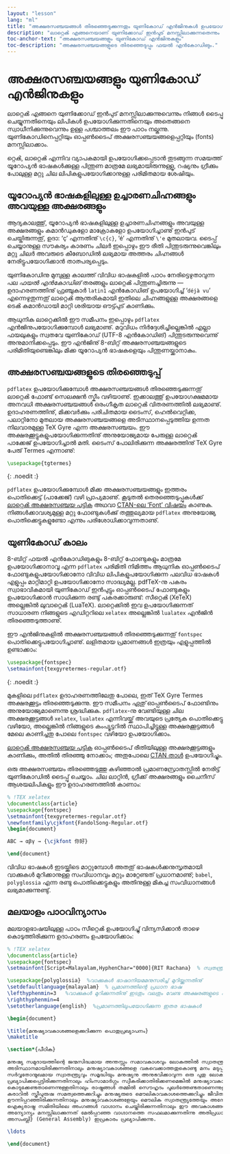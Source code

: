 ```yaml
---
layout: "lesson"
lang: "ml"
title: "അക്ഷരസഞ്ചയങ്ങൾ തിരഞ്ഞെടുക്കുന്നതും യുണികോഡ് എന്‍ജിനുകൾ ഉപയോഗിക്കുന്നതും"
description: "ലാറ്റെൿ എങ്ങനെയാണ് യുണിക്കോഡ് ഇന്‍പുട് മനസ്സിലാക്കുന്നതെന്നും നിങ്ങൾ ടൈപ്പു ചെയ്യുന്നതിനെയും ലിപികൾ ഉപയോഗിക്കുന്നതിനെയും അതെങ്ങനെ സ്വാധീനിക്കുന്നു എന്നുമുള്ള പശ്ചാത്തലം ഈ പാഠം നല്കുന്നു. യുണികോഡിനെപ്പറ്റിയും ഓപ്പണ്‍ടൈപ് അക്ഷരസഞ്ചയങ്ങളെപ്പറ്റിയും മനസ്സിലാക്കാം."
toc-anchor-text: "അക്ഷരസഞ്ചയങ്ങളും യുണികോഡ് എന്‍ജിനുകളും"
toc-description: "അക്ഷരസഞ്ചയങ്ങളുടെ തിരഞ്ഞെടുപ്പും ഫയൽ എന്‍കോഡിങും."
---
```


# അക്ഷരസഞ്ചയങ്ങളും യുണികോഡ് എന്‍ജിനുകളും

<span
  class="summary">ലാറ്റെൿ എങ്ങനെ യുണിക്കോഡ് ഇന്‍പുട് മനസ്സിലാക്കുന്നുവെന്നും നിങ്ങൾ ടൈപ്പു ചെയ്യുന്നതിനെയും ലിപികൾ ഉപയോഗിക്കുന്നതിനെയും അതെങ്ങനെ സ്വാധീനിക്കുന്നുവെന്നും ഉള്ള പശ്ചാത്തലം ഈ പാഠം നല്കുന്നു. യുണികോഡിനെപ്പറ്റിയും ഓപ്പണ്‍ടൈപ് അക്ഷരസഞ്ചയങ്ങളെപ്പറ്റിയും (fonts) മനസ്സിലാക്കാം.</span>

റ്റെൿ, ലാറ്റെൿ എന്നിവ വ്യാപകമായി ഉപയോഗിക്കപ്പെടാൻ തുടങ്ങുന്ന സമയത്ത് യൂറോപ്യൻ ഭാഷകള്‍ക്കുള്ള പിന്തുണ മാത്രമേ
ലഭ്യമായിരുന്നുള്ളൂ, റഷ്യനും ഗ്രീക്കും പോലുള്ള മറ്റു ചില ലിപികളുപയോഗിക്കാനുള്ള പരിമിതമായ ശേഷിയും.

## യൂറോപ്യൻ ഭാഷകളിലുള്ള ഉച്ചാരണചിഹ്നങ്ങളും അവയുള്ള അക്ഷരങ്ങളും

ആദ്യകാലത്തു്, യൂറോപ്യൻ ഭാഷകളിലുള്ള ഉച്ചാരണചിഹ്നങ്ങളും അവയുള്ള അക്ഷരങ്ങളും കമാന്‍ഡുകളോ മാക്രോകളോ ഉപയോഗിച്ചാണു്
ഇൻപുട് ചെയ്തിരുന്നതു്, ഉദാ: ‘ç’ എന്നതിനു് `\c{c}`, ‘é’ എന്നതിനു് `\'e` മുതലായവ. ടൈപ്പ് ചെയ്യാനുള്ള സൗകര്യം
കാരണം ചിലർ ഇപ്പൊഴും ഈ രീതി പിന്തുടരുന്നുവെങ്കിലും മറ്റു ചിലർ അവരുടെ കീബോഡിൽ ലഭ്യമായ അത്തരം ചിഹ്നങ്ങൾ
നേരിട്ടുപയോഗിക്കാൻ താത്പര്യപ്പെടും.

യുണികോഡിനു മുമ്പുള്ള കാലത്ത് വിവിധ ഭാഷകളിൽ പാഠം നേരിട്ടെഴുതാവുന്ന പല *ഫയൽ എന്‍കോഡിങ്* തരങ്ങളും ലാറ്റെൿ
പിന്തുണച്ചിരുന്നു — ഉദാഹരണത്തിനു് ഫ്രഞ്ചുകാർ `latin1` എന്‍കോഡിങ് ഉപയോഗിച്ച് ‘`déjà vu`’ എന്നെഴുതുന്നതു്
ലാറ്റെൿ ആന്തരികമായി ഇതിലെ ചിഹ്നങ്ങളുള്ള അക്ഷരങ്ങളെ ടെൿ കമാന്‍ഡായി മാറ്റി ശരിയായ ഔട്ട്പുട് കാണിക്കും.

ആധുനിക ലാറ്റെക്കിൽ  ഈ സമീപനം ഇപ്പൊഴും `pdflatex`  എന്‍ജിനുപയോഗിക്കുമ്പോൾ ലഭ്യമാണു്.
മറുവിധം നിര്‍ദ്ദേശിച്ചില്ലെങ്കിൽ എല്ലാ ഫയലുകളും  സ്വതവേ യുണികോഡ്  (UTF-8 എൻകോഡിങ്) പിന്തുടരുന്നുവെന്നു്
അനുമാനിക്കപ്പെടും. ഈ എന്‍ജിനു് 8-ബിറ്റ് അക്ഷരസഞ്ചയങ്ങളുടെ പരിമിതിയുണ്ടെങ്കിലും  മിക്ക യൂറോപ്യൻ
ഭാഷകളെയും പിന്തുണയ്ക്കാനാകും.

## അക്ഷരസഞ്ചയങ്ങളുടെ തിരഞ്ഞെടുപ്പ്

`pdflatex` ഉപയോഗിക്കുമ്പോൾ അക്ഷരസഞ്ചയങ്ങൾ തിരഞ്ഞെടുക്കുന്നതു് ലാറ്റെൿ ഫോണ്ട് സെലക്ഷൻ സ്കീം വഴിയാണു്.
ഇക്കാലത്തു് ഉപയോഗക്ഷമമായ അനവധി അക്ഷരസഞ്ചയങ്ങൾ ഒരംഗീകൃത ലാറ്റെൿ വിതരണത്തിൽ ലഭ്യമാണു്. ഉദാഹരണത്തിനു്,
മിക്കവര്‍ക്കും പരിചിതമായ ടൈംസ്, ഹെല്‍വെറ്റിക്ക, പലാറ്റിനോ മുതലായ അക്ഷരസഞ്ചയങ്ങളെ അടിസ്ഥാനപ്പെടുത്തിയ ഉന്നത
നിലവാരമുള്ള TeX Gyre എന്ന അക്ഷരസഞ്ചയം. ഈ അക്ഷരക്കൂട്ടുകളുപയോഗിക്കുന്നതിനു് അനുയോജ്യമായ പേരുള്ള ലാറ്റെൿ
പാക്കേജ് ഉപയോഗിച്ചാൽ മതി. ടൈംസ് പോലിരിക്കുന്ന അക്ഷരത്തിനു് TeX Gyre പേരു് Termes എന്നാണു്:

```latex
\usepackage{tgtermes}
```
{: .noedit :}

`pdflatex` ഉപയോഗിക്കുമ്പോൾ മിക്ക അക്ഷരസഞ്ചയങ്ങളും ഇത്തരം പൊതിക്കെട്ട് (പാക്കേജ്) വഴി പ്രാപ്യമാണു്.
കൂടുതൽ തെരഞ്ഞെടുപ്പുകള്‍ക്ക് [ലാറ്റെൿ അക്ഷരസഞ്ചയ പട്ടിക](https://www.tug.org/FontCatalogue/) അഥവാ
[CTAN-ലെ ‘Font’ വിഷയം](https://www.ctan.org/topic/font) കാണുക. നിങ്ങള്‍ക്കാവശ്യമുള്ള
മറ്റു ഫോണ്ടുകൾക്കു് തത്തുല്യമായ `pdflatex` അനുയോജ്യ പൊതിക്കെട്ടുകളുണ്ടോ എന്നും പരിശോധിക്കാവുന്നതാണു്.

## യുണികോഡ് കാലം

8-ബിറ്റ് ഫയൽ എന്‍കോഡിങുകളും 8-ബിറ്റ് ഫോണ്ടുകളും മാത്രമേ ഉപയോഗിക്കാനാവൂ എന്ന `pdflatex` പരിമിതി
നിമിത്തം ആധുനിക ഓപ്പണ്‍ടൈപ് ഫോണ്ടുകളുപയോഗിക്കാനോ വിവിധ ലിപികളുപയോഗിക്കുന്ന പലവിധ ഭാഷകള്‍
എളുപ്പം മാറ്റിമാറ്റി ഉപയോഗിക്കാനോ സാദ്ധ്യമല്ല. pdfTeX-നു പകരം സ്വാഭാവികമായി യുണികോഡ് ഇന്‍പുട്ടും
ഓപ്പണ്‍ടൈപ് ഫോണ്ടുകളും ഉപയോഗിക്കാൻ സാധിക്കുന്ന രണ്ടു് പകരക്കാരുണ്ട്: സീറ്റെൿ (XeTeX) അല്ലെങ്കിൽ ലുവാറ്റെൿ (LuaTeX).
ലാറ്റെക്കിൽ ഇവ ഉപയോഗിക്കുന്നത് സാധാരണ നിങ്ങളുടെ എഡിറ്ററിലെ `xelatex` അല്ലെങ്കിൽ `lualatex`
എന്‍ജിൻ തിരഞ്ഞെടുത്താണു്.

ഈ എന്‍ജിനുകളിൽ അക്ഷരസഞ്ചയങ്ങൾ തിരഞ്ഞെടുക്കുന്നതു് `fontspec` പൊതിക്കെട്ടുപയോഗിച്ചാണു്. ലളിതമായ
പ്രമാണങ്ങൾ ഇത്രയും എളുപ്പത്തിൽ ഉണ്ടാക്കാം:
```latex
\usepackage{fontspec}
\setmainfont{texgyretermes-regular.otf}
```
{: .noedit :}

മുകളിലെ `pdflatex` ഉദാഹരണത്തിലേതു പോലെ, ഇത് TeX Gyre Termes അക്ഷരക്കൂട്ടം തിരഞ്ഞെടുക്കുന്നു.
ഈ സമീപനം *ഏതു്* ഓപ്പണ്‍ടൈപ് ഫോണ്ടിനും അനുയോജ്യമാണെന്നു ശ്രദ്ധിക്കുക.
`pdflatex`-നു വേണ്ടിയുള്ള ചില അക്ഷരക്കൂട്ടങ്ങൾ `xelatex`, `lualatex` എന്നിവയ്ക്ക് അവയുടെ പ്രത്യേക
പൊതിക്കെട്ടു വഴിയോ, അല്ലെങ്കിൽ നിങ്ങളുടെ കംപ്യൂട്ടറിൽ സ്ഥാപിച്ചിട്ടുള്ള അക്ഷരക്കൂട്ടങ്ങൾ മേലെ കാണിച്ചതു പോലെ
`fontspec` വഴിയോ ഉപയോഗിക്കാം.

[ലാറ്റെൿ അക്ഷരസഞ്ചയ പട്ടിക](https://www.tug.org/FontCatalogue/) ഓപ്പണ്‍ടൈപ് രീതിയിലുള്ള
അക്ഷരക്കൂട്ടങ്ങളും കാണിക്കും, അതിൽ തിരഞ്ഞു നോക്കാം; അതുപോലെ [CTAN താൾ](https://www.ctan.org/topic/font)
ഉപയോഗിച്ചും.

ഒരു അക്ഷരസഞ്ചയം തിരഞ്ഞെടുത്തു കഴിഞ്ഞാൽ പ്രമാണസ്രോതസ്സിൽ നേരിട്ട് യുണികോഡിൽ ടൈപ്പു് ചെയ്യാം.
ചില ലാറ്റിൻ, ഗ്രീക്ക് അക്ഷരങ്ങളും ചൈനീസ് ആശയലിപികളും ഈ ഉദാഹരണത്തിൽ കാണാം:

```latex
% !TEX xelatex
\documentclass{article}
\usepackage{fontspec}
\setmainfont{texgyretermes-regular.otf}
\newfontfamily\cjkfont{FandolSong-Regular.otf}
\begin{document}

ABC → αβγ → {\cjkfont 你好}

\end{document}
```

<p 
  class="hint">വിവിധ ഭാഷകൾ ഇടയ്ക്കിടെ മാറ്റുമ്പോൾ അതതു് ഭാഷകള്‍ക്കനുസൃതമായി വാക്കുകൾ മുറിക്കാനുള്ള സംവിധാനവും മറ്റും മാറ്റേണ്ടത് പ്രധാനമാണു്;
  <code>babel</code>, <code>polyglossia</code> എന്ന രണ്ടു പൊതിക്കെട്ടുകളും അതിനുള്ള മികച്ച സംവിധാനങ്ങൾ ലഭ്യമാക്കുന്നുണ്ടു്.</p>

## മലയാളം പാഠവിന്യാസം

മലയാളഭാഷയിലുള്ള പാഠം സീറ്റെൿ ഉപയോഗിച്ചു് വിന്യസിക്കാൻ താഴെ കൊടുത്തിരിക്കുന്ന ഉദാഹരണം ഉപയോഗിക്കാം:

```latex
% !TEX xelatex
\documentclass{article}
\usepackage{fontspec}
\setmainfont[Script=Malayalam,HyphenChar="0000]{RIT Rachana}  % സ്വതന്ത്ര അക്ഷരസഞ്ചയം ഇവിടെ ലഭ്യമാണു്: https://rachana.org.in

\usepackage{polyglossia}  %വാക്കുകൾ ഭാഷാനിയമമനുസരിച്ച് മുറിയ്ക്കുന്നതിനു്
\setdefaultlanguage{malayalam}  % പ്രമാണത്തിന്റെ പ്രധാന ഭാഷ
\lefthyphenmin=3   %വാക്കുകൾ മുറിക്കുന്നതിനു് ഇടതും വലതും വേണ്ട അക്ഷരങ്ങളുടെ എണ്ണം
\righthyphenmin=4
\setotherlanguage{english}  %പ്രമാണത്തിലുപയോഗിക്കുന്ന ഇതര ഭാഷകൾ 

\begin{document}

\title{മനുഷ്യാവകാശങ്ങളെക്കുറിക്കുന്ന പൊതുപ്രഖ്യാപനം}
\maketitle

\section*{പീഠിക}

മനുഷ്യ സമുദായത്തിന്റെ ജന്മസിദ്ധമായ അന്തസ്സും സമാവകാശവും ലോകത്തിൽ സ്വാതന്ത്ര്യം, നീതി, സമാധാനം എന്നിവയുടെ സ്ഥാപനത്തിന്നു
അടിസ്ഥാനമായിരിക്കുന്നതിനാലും മനുഷ്യാവകാശങ്ങളെ വകവെക്കാത്തതുകൊണ്ടു മനം മടുപ്പിക്കുന്ന ക്രൂര സംഭവങ്ങളുണ്ടാകുന്നതിനാലും 
സർവ്വതോന്മുഖമായ സ്വാതന്ത്ര്യവും സമൃദ്ധിയും മനുഷ്യനു അനുഭവിക്കാവുന്ന ഒരു പുതു ലോകത്തിന്റെ സ്ഥാപനമാണ്‌ പൊതുജനങ്ങളുടെ ആഗ്രഹം എന്ന് 
പ്രഖ്യാപിക്കപ്പെട്ടിരിക്കുന്നതിനാലും ഹിംസാമാർഗ്ഗം സ്വീകരിക്കാതിരിക്കണമെങ്കിൽ മനുഷ്യാവകാശങ്ങളെ നിയമാനുസൃതമായി വകവെച്ചു
കൊടുക്കേണ്ടതാണെന്നുള്ളതിനാലും രാഷ്ട്രങ്ങൾ തമ്മിൽ സൌഹൃദം പുലർത്തേണ്ടതാണെന്നുള്ളതിനാലും ഐക്യരാഷ്ട്ര ജനത അവരുടെ 
കരാറിൽ സ്ത്രീപുരുഷ സമത്വത്തെക്കുറിച്ചും മനുഷ്യരുടെ മൌലികാവകാശത്തെക്കുറിച്ചും ജീവിതരീതി നന്നാക്കുന്നതിനെക്കുറിച്ചും ഒന്നുകൂടി 
ഊന്നിപ്പറഞ്ഞിരിക്കുന്നതിനാലും മനുഷ്യാവകാശങ്ങളേയും മൌലിക സ്വാതന്ത്ര്യത്തേയും അന്യോന്യം ബഹുമാനിച്ചുകൊള്ളാമെന്ന്  
ഐക്യരാഷ്ട്ര സമിതിയിലെ അംഗങ്ങൾ വാഗ്ദാനം ചെയ്തിരിക്കുന്നതിനാലും ഈ അവകാശങ്ങളേയും സ്വാതന്ത്ര്യബോധത്തേയും കുറിച്ചു പൊതുവായി 
അന്യോന്യം മനസ്സിലാക്കുന്നത്‌ മേൽപ്പറഞ്ഞ വാഗ്ദാനത്തെ സഫലമാക്കുന്നതിന്നു അതിപ്രധാനമാണെന്നിരിക്കുന്നതിനാലും ഇപ്പോൾ \textit{ജനറൽ 
അസംബ്ലി} (General Assembly) ഇപ്രകാരം പ്രഖ്യാപിക്കുന്നു.

\ldots

\end{document}
